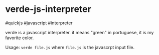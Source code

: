# verde-js-interpreter
#quickjs #javascript #interpreter

verde is a javascript interpreter. it means "green" in portuguese, it is my favorite color.

Usage: `verde file.js` where `file.js` is the javascrpt input file.
